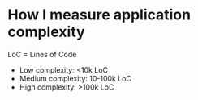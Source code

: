 # How I measure application complexity

LoC = Lines of Code

- Low complexity: <10k LoC
- Medium complexity: 10-100k LoC
- High complexity: >100k LoC
